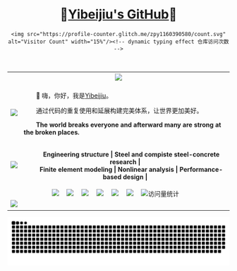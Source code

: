 <h1 style="text-align: center;">🌱<a href="https://github.com/zpy1160390580/">Yibeijiu's GitHub</a>🌱</h1>

<div align="center">

  
  <div>
    
    <img src="https://profile-counter.glitch.me/zpy1160390580/count.svg" alt="Visitor Count" width="15%"/><!-- dynamic typing effect 仓库访问次数 -->
  </div>

  <!-- for beauty 留个空行好看点 -->
  <div>&nbsp;</div>


  <!-- 个人介绍表格 -->
  <div class="center">
    <table align="center" valign="center">   <!-- 表格开始 -->
      <tr>       <!--  -->
    	  <th colspan="2" style="text-align:center">
          <a href="https://zpy1160390580.github.io/">
            <img src="https://readme-typing-svg.demolab.com?font=Fira+Code&pause=1000&width=435&lines=天生我材必有用!;&center=true&size=27" />  
          </a><!-- dynamic typing effect 动态打字效果 -->
        </th>
    	</tr>
    	<tr>
        <td align="left" valign="center"><img height="100px" src="https://avatars.githubusercontent.com/u/101700134?v=4"/></td>
    	  <td align="left" valign="center">
          <p>&emsp;&emsp;🤺 嗨，你好，我是<a href="https://github.com/zpy1160390580/">Yibeijiu</a>。</p>
          <p>&emsp;&emsp;通过代码的重复使用和延展构建完美体系，让世界更加美好。</p>
          <p>&emsp;&emsp;<strong>The world breaks everyone and afterward many are strong at the broken places.</strong></p></td>
    	</tr>
      <tr>  <!-- 专业方向 -->
        <td align="left" valign="center"><picture>
            <source media="(prefers-color-scheme: dark)" srcset="https://cdn.jsdelivr.net/gh/zpy1160390580/zpy1160390580/Picture/coding.gif" height="100px" />
            <source media="(prefers-color-scheme: light)" srcset="https://cdn.jsdelivr.net/gh/zpy1160390580/zpy1160390580/Picture/developer.svg" height="100px" />
            <img src="https://cdn.jsdelivr.net/gh/zpy1160390580/zpy1160390580/Picture/coding.gif" />
          </picture></td><!-- knock code pictures 敲代码的图片 -->
    	  <td align="center" valign="center">
          <p>&emsp;&emsp;<strong>Engineering structure | Steel and compiste steel-concrete research | <br>
             &emsp;&emsp;Finite element modeling | Nonlinear analysis | Performance-based design |</strong></p>
        </td>
    	</tr>
      <tr align="center" valign="center">  <!-- profile logo 个人资料徽标 -->
    	  <td colspan="2">
          <a href="https://github.com/zpy1160390580" target="_blank" rel="noopener"><img src="https://img.shields.io/badge/GitHub-仓库-000000" /></a>&emsp;
          <a href="http://www.youtube.com/@user-gx4kb5hr3n" target="_blank" rel="noopener"><img src="https://img.shields.io/badge/YouTube-油管-c32136" /></a>&emsp;
          <a href="https://www.cnblogs.com/yibeijiu" target="_blank" rel="noopener"><img src="https://img.shields.io/badge/Website-博客-8c36db" /></a>&emsp;
          <a href="https://cdn.jsdelivr.net/gh/zpy1160390580/ybj-PicGo-picture-bed/images/OfficialAccounts/operate/查找公众号.png" target="_blank" rel="noopener"><img src="https://img.shields.io/badge/WeChat-公众号-07c160" /></a>&emsp;
          <a href="https://link3.cc/yibeijiu" target="_blank" rel="noopener"><img src="https://img.shields.io/badge/Card-名片-0066ff" /></a>&emsp;
          <a href="https://space.bilibili.com/386220789" target="_blank" rel="noopener"><img src="https://img.shields.io/badge/Bilibili-B站-ff69b4" /></a>&emsp;
          <!-- visitor -->
          <img src="https://komarev.com/ghpvc/?username=zpy1160390580&label=Views&color=orange&style=flat" alt="访问量统计" />&emsp;
        </td>
    	</tr>
      <tr align="left" valign="center">  <!-- GitHub状态 -->
    	  <td colspan="2"><img height="180em" src="https://github-readme-stats-sigma-five.vercel.app/api?username=zpy1160390580&&show_icons=true&title_color=ffffff&icon_color=ffdc40&text_color=ffffff&bg_color=151515"></td>
    	</tr>
    </table>
  </div>






  <!-- Snake Code Contribution Map 贪吃蛇代码贡献图 -->
  <picture>
    <source media="(prefers-color-scheme: dark)" srcset="https://raw.githubusercontent.com/zpy1160390580/zpy1160390580/output/github-contribution-grid-snake-dark.svg" />
    <source media="(prefers-color-scheme: light)" srcset="https://raw.githubusercontent.com/zpy1160390580/zpy1160390580/output/github-contribution-grid-snake.svg" />
    <img alt="github contribution grid snake animation" src="https://raw.githubusercontent.com/zpy1160390580/zpy1160390580/output/github-contribution-grid-snake.svg" />
  </picture>
</div>





